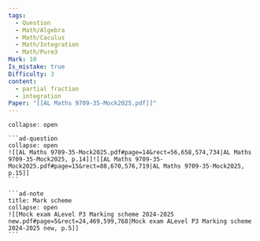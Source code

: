 ```yaml
---
tags:
  - Question
  - Math/Algebra
  - Math/Caculus
  - Math/Integration
  - Math/Pure3
Mark: 10
Is_mistake: true
Difficulty: 3
content:
  - partial fraction
  - integration
Paper: "[[AL Maths 9709-35-Mock2025.pdf]]"
---
```

````ad-example
collapse: open

```ad-question
collapse: open
![[AL Maths 9709-35-Mock2025.pdf#page=14&rect=56,658,574,734|AL Maths 9709-35-Mock2025, p.14]]![[AL Maths 9709-35-Mock2025.pdf#page=15&rect=88,670,576,719|AL Maths 9709-35-Mock2025, p.15]]
```

```ad-note
title: Mark scheme
collapse: open
![[Mock exam ALevel P3 Marking scheme 2024-2025 new.pdf#page=5&rect=24,469,599,768|Mock exam ALevel P3 Marking scheme 2024-2025 new, p.5]]
```

````

